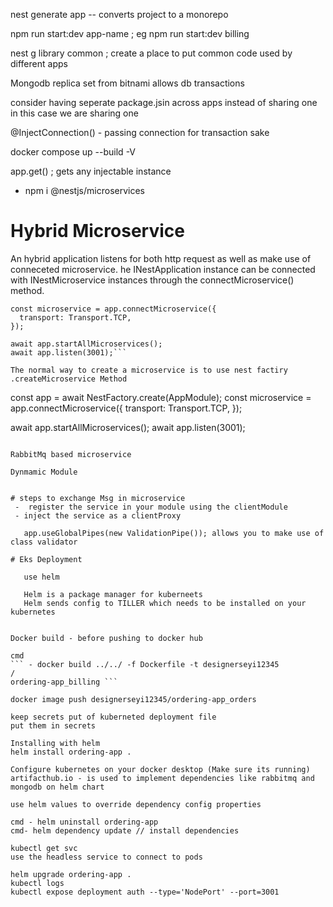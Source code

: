 nest generate app -- converts project to a monorepo

npm run start:dev app-name ; eg npm run start:dev billing

nest g library common ; create a place to put common code used
by different apps 

Mongodb replica set from bitnami allows db transactions 

consider having seperate package.jsin across apps instead of sharing one
in this case we are sharing one 

@InjectConnection() - passing connection for transaction sake 

docker compose up --build -V

app.get() ; gets any injectable instance

- npm i @nestjs/microservices

# Hybrid Microservice
An hybrid application listens for both http request as well as 
make use of conneceted microservice.
he INestApplication instance can be connected with INestMicroservice instances through the connectMicroservice() method.

```const app = await NestFactory.create(AppModule);
const microservice = app.connectMicroservice({
  transport: Transport.TCP,
});

await app.startAllMicroservices();
await app.listen(3001);```

The normal way to create a microservice is to use nest factiry .createMicroservice Method
```
const app = await NestFactory.create(AppModule);
const microservice = app.connectMicroservice({
  transport: Transport.TCP,
});

await app.startAllMicroservices();
await app.listen(3001);
```

RabbitMq based microservice

Dynmamic Module 


# steps to exchange Msg in microservice
 -  register the service in your module using the clientModule
 - inject the service as a clientProxy

   app.useGlobalPipes(new ValidationPipe()); allows you to make use of class validator

# Eks Deployment

   use helm

   Helm is a package manager for kuberneets
   Helm sends config to TILLER which needs to be installed on your kubernetes


Docker build - before pushing to docker hub

cmd
``` - docker build ../../ -f Dockerfile -t designerseyi12345
/
ordering-app_billing ```

docker image push designerseyi12345/ordering-app_orders

keep secrets put of kuberneted deployment file
put them in secrets 

Installing with helm
helm install ordering-app .

Configure kubernetes on your docker desktop (Make sure its running)
artifacthub.io - is used to implement dependencies like rabbitmq and mongodb on helm chart

use helm values to override dependency config properties

cmd - helm uninstall ordering-app
cmd- helm dependency update // install dependencies

kubectl get svc
use the headless service to connect to pods

helm upgrade ordering-app . 
kubectl logs 
kubectl expose deployment auth --type='NodePort' --port=3001